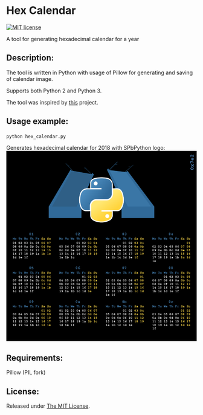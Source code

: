 # Hex Calendar
[![MIT license](http://img.shields.io/badge/license-MIT-brightgreen.svg)](https://github.com/delimitry/hex_calendar/blob/master/LICENSE)

A tool for generating hexadecimal calendar for a year

Description:
------------

The tool is written in Python with usage of Pillow for generating and saving of calendar image.

Supports both Python 2 and Python 3.

The tool was inspired by [this](https://linux.pictures/projects/python-hex-calendar-for-year-0x7e2) project.

Usage example:
--------------
`python hex_calendar.py`

Generates hexadecimal calendar for 2018 with SPbPython logo:
![Hexadecimal calendar for a year 2018](https://github.com/delimitry/hex_calendar/blob/master/hex_calendar_2018.png)

Requirements:
--------------
Pillow (PIL fork)

License:
--------
Released under [The MIT License](https://github.com/delimitry/hex_calendar/blob/master/LICENSE).